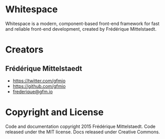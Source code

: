 Whitespace
==========

Whitespace is a modern, component-based front-end framework for fast and reliable front-end development, created by Frédérique Mittelstaedt.

# Creators

## Frédérique Mittelstaedt

* https://twitter.com/gfmio
* https://github.com/gfmio
* frederique@gfm.io

# Copyright and License

Code and documentation copyright 2015 Frédérique Mittelstaedt. Code released under the MIT license. Docs released under Creative Commons.
